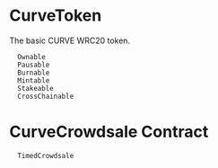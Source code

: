 # CurveToken

The basic CURVE WRC20 token.

```
  Ownable
  Pausable
  Burnable
  Mintable
  Stakeable
  CrossChainable
```

# CurveCrowdsale Contract


```
  TimedCrowdsale
```
